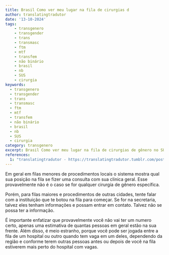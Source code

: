 ```yaml
---
title: Brasil Como ver meu lugar na fila de cirurgias d
author: translatingtradutor
date: '13-10-2024'
tags:
    - transgenero
    - transgender
    - trans
    - transmasc
    - ftm
    - mtf
    - transfem
    - não binário
    - brasil
    - nb
    - SUS
    - cirurgia
keywords:
  - transgenero
  - transgender
  - trans
  - transmasc
  - ftm
  - mtf
  - transfem
  - não binário
  - brasil
  - nb
  - SUS
  - cirurgia
category: transgenero
excerpt: Brasil Como ver meu lugar na fila de cirurgias de gênero no SUSEm geral em filas menores de procedimentos locais o sistema mostra qual sua posição n...
references:
  1: "translatingtradutor - https://translatingtradutor.tumblr.com/post/764231796787462144/brasil-como-ver-meu-lugar-na-fila-de-cirurgias"
---
```


Em geral em filas menores de procedimentos locais o sistema mostra qual sua posição na fila se fizer uma consulta com sua clinica geral. Esse provavelmente não é o caso se for qualquer cirurgia de gênero específica.

Porém, para filas maiores e procedimentos de outras cidades, tente falar com a instituição que te botou na fila para começar. Se for na secretaria, talvez eles tenham informações e possam entrar em contato. Talvez não se possa ter a informação.

É importante enfatizar que provavelmente você não vai ter um numero certo, apenas uma estimativa de quantas pessoas em geral estão na sua frente. Além disso, é meio estranho, porque você pode ser jogada entre a fila de um hospital ou outro quando tem vaga em um deles, dependendo da região e conforme terem outras pessoas antes ou depois de você na fila estiverem mais perto do hospital com vagas.